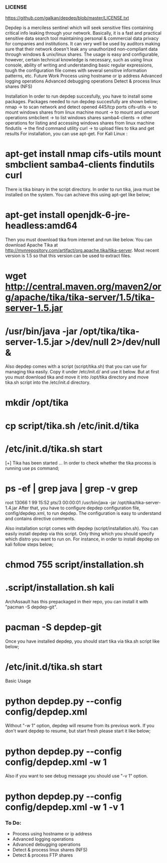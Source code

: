 ### LICENSE
https://github.com/galkan/depdep/blob/master/LICENSE.txt


Depdep is a merciless sentinel which will seek sensitive files containing critical info leaking through your network. Basically, it is a fast and practical sensitive data search tool maintaining personal & commercial data privacy for companies and institutions. It can very well be used by auditors making sure that their network doesn't leak any unauthorized non-compliant data through windows & unix/linux shares.
The usage is easy and configurable, however, certain technical knowledge is necessary, such as using linux console, ability of writing and understanding basic regular expressions, tough the configuration file comes with several sensitive information patterns, etc.
Future Work
Process using hostname or ip address
Advanced logging operations
Advanced debugging operations
Detect & process linux shares (NFS)

Installation
In order to run depdep succesfully, you have to install some packages. Packages needed to run depdep succesfully are shown below;
nmap -> to scan network and detect opened 445/tcp ports
cifs-utils -> to mount windows shares from linux machine
mount -> to mount and umount operations
smbclient -> to list windows shares
samba4-clients -> other operations for listing and accessing windows shares from linux machine
findutils -> the find command utility
curl -> to upload files to tika and get results
For installation, you can use apt-get. For Kali Linux :
# apt-get install nmap cifs-utils mount smbclient samba4-clients findutils curl
There is tika binary in the script directory. In order to run tika, java must be installed on the system. You can achieve this using apt-get like below;
# apt-get install openjdk-6-jre-headless:amd64
Then you must download tika from internet and run like below. You can download Apache Tika at http://mvnrepository.com/artifact/org.apache.tika/tika-server. Most recent version is 1.5 so that this version can be used to extract files. 
# wget http://central.maven.org/maven2/org/apache/tika/tika-server/1.5/tika-server-1.5.jar
# /usr/bin/java -jar /opt/tika/tika-server-1.5.jar >/dev/null 2>/dev/null &
Also depdep comes with a script (script/tika.sh) that you can use for managing tika easily. Copy it under /etc/init.d/ and use it below. But at first you must download tika and move it into /opt/tika directory and move tika.sh script into the /etc/init.d directory.
# mkdir /opt/tika
# cp script/tika.sh /etc/init.d/tika
# /etc/init.d/tika.sh start
[+] Tika has been started ...
In order to check whether the tika process is running use ps command;
# ps -ef | grep java | grep -v grep
root     13066     1 99 15:52 pts/3    00:00:01 /usr/bin/java -jar /opt/tika/tika-server-1.4.jar
After that, you have to configure depdep configuration file, config/depdep.xml, to run depdep. The configuration is easy to understand and contains directive comments.

Also installation script comes with depdep (script/installation.sh). You can easily install depdep via this script. Only thing which you should specify which distro you want to run on. For instance, in order to install depdep on kali follow steps below;
# chmod 755 script/installation.sh
# .script/installation.sh kali

 ArchAssault has this prepackaged in their repo, you can install it with "pacman -S depdep-git". 
# pacman -S depdep-git
Once you have installed depdep, you should start tika via tika.sh script like below;
# /etc/init.d/tika.sh start
Basic Usage
# python depdep.py --config config/depdep.xml
Without "-w 1" option, depdep will resume from its previous work. If you don't want depdep to resume, but start fresh please start it like below;
# python depdep.py --config config/depdep.xml -w 1

Also if you want to see debug message you should use "-v 1" option. 
# python depdep.py --config config/depdep.xml -w 1 -v 1

### To Do:
- Process using hostname or ip address
- Advanced logging operations
- Advanced debugging operations
- Detect & process linux shares (NFS)
- Detect & process FTP shares 



